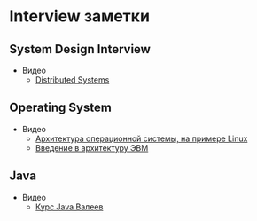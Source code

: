# Interview заметки


## System Design Interview
- Видео
    - [Distributed Systems](https://www.youtube.com/watch?v=UEAMfLPZZhE&list=PLeKd45zvjcDFUEv_ohr_HdUFe97RItdiB&index=1)


## Operating System
- Видео
    - [Архитектура операционной системы, на примере Linux](https://www.youtube.com/watch?v=GMlTmG2KJH4&list=PLlb7e2G7aSpT4SMpYl6uVYi13k0k9CBiq)
    - [Введение в архитектуру ЭВМ](https://www.youtube.com/watch?v=uXLvqf-i_Tw&list=PLjBiAnvlMPrh3u6BL5Cbvsey2GNI6dinE&index=1)


## Java
- Видео
  - [Курс Java Валеев](https://www.youtube.com/watch?v=QGHGR0xEcFA&list=PLlb7e2G7aSpTCB2OxGlezpgOXwq4xer7Z)
